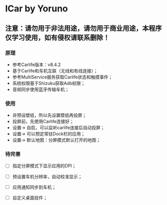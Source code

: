 # ICar by Yoruno

## 注意：请勿用于非法用途，请勿用于商业用途，本程序仅学习使用，如有侵权请联系删除！

### 原理
* 参考Carlife版本：v8.4.2
* 基于Carlife和车机互联（无线和有线连接）；
* 参考MultiService服务获取Carlife状态和触摸事件；
* 系统权限基于Shizuku获取Adb权限；
* 音频同步使用蓝牙传输车机；

### 使用
* 非预设壁纸，所以先设置壁纸再投屏；
* 投屏前，先使用Carlife连接好；
* 设置-> 自启，可以监听carlife连接后自动投屏；
* 设置-> 可以预定常驻Dock栏的应用；
* 设置-> 默认地图：分屏模式默认打开的地图；

### 待完善
- [ ] 指定分屏模式下显示应用的DPI；
- [ ] 预设置车机分辨率，自动校准显示；
- [ ] 应用通知同步到车机；
- [ ] 自定义桌面挂件；
   
